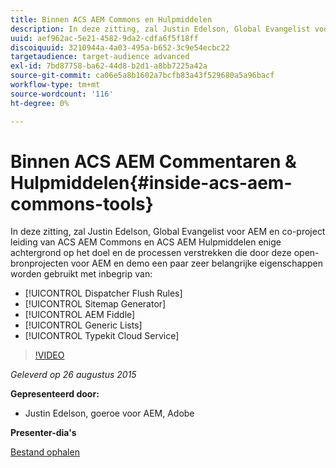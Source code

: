 ```yaml
---
title: Binnen ACS AEM Commons en Hulpmiddelen
description: In deze zitting, zal Justin Edelson, Global Evangelist voor AEM en co-project leiding van ACS AEM Commons en ACS AEM Hulpmiddelen wat achtergrond op het doel en de processen verstrekken die door deze open bronprojecten voor AEM en demo een paar zeer belangrijke eigenschappen worden gebruikt.
uuid: aef962ac-5e21-4582-9da2-cdfa6f5f18ff
discoiquuid: 3210944a-4a03-495a-b652-3c9e54ecbc22
targetaudience: target-audience advanced
exl-id: 7bd87758-ba62-44d8-b2d1-a8bb7225a42a
source-git-commit: ca06e5a8b1602a7bcfb83a43f529680a5a96bacf
workflow-type: tm+mt
source-wordcount: '116'
ht-degree: 0%

---
```


# Binnen ACS AEM Commentaren &amp; Hulpmiddelen{#inside-acs-aem-commons-tools}

In deze zitting, zal Justin Edelson, Global Evangelist voor AEM en co-project leiding van ACS AEM Commons en ACS AEM Hulpmiddelen enige achtergrond op het doel en de processen verstrekken die door deze open-bronprojecten voor AEM en demo een paar zeer belangrijke eigenschappen worden gebruikt met inbegrip van:

* [!UICONTROL Dispatcher Flush Rules]
* [!UICONTROL Sitemap Generator]
* [!UICONTROL AEM Fiddle]
* [!UICONTROL Generic Lists]
* [!UICONTROL Typekit Cloud Service]

>[!VIDEO](https://video.tv.adobe.com/v/19374/?quality=9)

*Geleverd op 26 augustus 2015*

**Gepresenteerd door:**

* Justin Edelson, goeroe voor AEM, Adobe

**Presenter-dia&#39;s**

[Bestand ophalen](assets/08262015-commons-and-tools.pptx)
<!--
[Get back to the Overview](https://helpx.adobe.com/experience-manager/kt/eseminars/gems/aem-index.html)
-->
